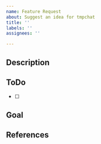 ```yaml
---
name: Feature Request
about: Suggest an idea for tmpchat
title: ''
labels: ''
assignees: ''

---
```


## Description

## ToDo

- [ ] 

## Goal

## References

